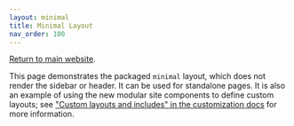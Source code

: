 ```yaml
---
layout: minimal
title: Minimal Layout
nav_order: 100
---
```


[Return to main website]({{site.baseurl}}/).

This page demonstrates the packaged `minimal` layout, which does not render the sidebar or header. It can be used for standalone pages. It is also an example of using the new modular site components to define custom layouts; see ["Custom layouts and includes" in the customization docs](https://just-the-docs.github.io/just-the-docs/docs/customization/#custom-layouts-and-includes) for more information.

